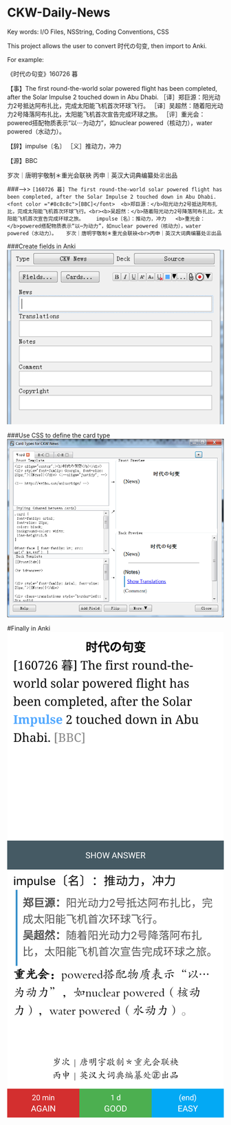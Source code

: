 # CKW-Daily-News
Key words: I/O Files, NSString, Coding Conventions, CSS


This project allows the user to convert 时代の句变, then import to Anki.

For example:

《时代の句变》160726 暮
 
【事】The first round-the-world solar powered flight has been completed, after the Solar Impulse 2 touched down in Abu Dhabi. 
［译］郑巨源：阳光动力2号抵达阿布扎比，完成太阳能飞机首次环球飞行。
［译］吴超然：随着阳光动力2号降落阿布扎比，太阳能飞机首次宣告完成环球之旅。
［评］重光会：powered搭配物质表示“以⋯为动力”，如nuclear powered（核动力），water powered（水动力）。
 
【辞】impulse〔名〕
［义］推动力，冲力
 
【源】BBC
 
岁次｜唐明宇敬制＊重光会联袂
丙申｜英汉大词典编纂处㊣出品

###-->>
`
[160726 暮] The first round-the-world solar powered flight has been completed, after the Solar Impulse 2 touched down in Abu Dhabi. <font color ="#8c8c8c">[BBC]</font>	<b>郑巨源：</b>阳光动力2号抵达阿布扎比，完成太阳能飞机首次环球飞行。<br><b>吴超然：</b>随着阳光动力2号降落阿布扎比，太阳能飞机首次宣告完成环球之旅。	impulse〔名〕：推动力，冲力	<b>重光会：</b>powered搭配物质表示“以⋯为动力”，如nuclear powered（核动力），water powered（水动力）。	岁次｜唐明宇敬制＊重光会联袂<br>丙申｜英汉大词典编纂处㊣出品
`

###Create fields in Anki
![Fields](https://github.com/AnLuoRidge/CKW-Daily-News/blob/master/Fields.png)

###Use CSS to define the card type
![Card Type](https://github.com/AnLuoRidge/CKW-Daily-News/blob/master/Card%20Type.png)

#Finally in Anki
![Word1](https://github.com/AnLuoRidge/CKW-Daily-News/blob/master/Word%201.png)
![Word2](https://github.com/AnLuoRidge/CKW-Daily-News/blob/master/Word%202.png)
